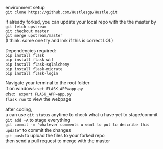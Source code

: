 environment setup  
```git clone https://github.com/Hustlesgp/Hustle.git```  

if already forked, you can update your local repo with the the master by  
```git fetch upstream```  
```git checkout master```  
```git merge upstream/master```  
(I think. some one try and lmk if this is correct LOL)  
  
Dependencies required:  
```pip install flask```  
```pip install flask-wtf```  
```pip install flask-sqlalchemy```  
```pip install flask-migrate```  
```pip install flask-login```  
  

Navigate your terminal to the root folder  
if on windows: ```set FLASK_APP=app.py```  
else: ``` export FLASK_APP=app.py```  
```flask run``` to view the webpage  

after coding,  
u can use ```git status``` anytime to check what u have yet to stage/commit  
```git add -A``` to stage everything  
```git commit -m "whatever comments u want to put to describe this update"``` to commit the changes  
```git push``` to upload the files to your forked repo  
then send a pull request to merge with the master  
